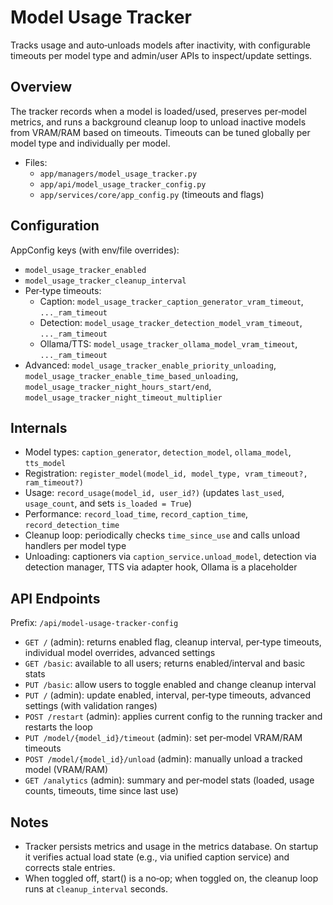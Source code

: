 # Model Usage Tracker

Tracks usage and auto‑unloads models after inactivity, with configurable timeouts per model type and admin/user APIs to inspect/update settings.

## Overview

The tracker records when a model is loaded/used, preserves per‑model metrics, and runs a background cleanup loop to unload inactive models from VRAM/RAM based on timeouts. Timeouts can be tuned globally per model type and individually per model.

- Files:
  - `app/managers/model_usage_tracker.py`
  - `app/api/model_usage_tracker_config.py`
  - `app/services/core/app_config.py` (timeouts and flags)

## Configuration

AppConfig keys (with env/file overrides):

- `model_usage_tracker_enabled`
- `model_usage_tracker_cleanup_interval`
- Per‑type timeouts:
  - Caption: `model_usage_tracker_caption_generator_vram_timeout`, `..._ram_timeout`
  - Detection: `model_usage_tracker_detection_model_vram_timeout`, `..._ram_timeout`
  - Ollama/TTS: `model_usage_tracker_ollama_model_vram_timeout`, `..._ram_timeout`
- Advanced: `model_usage_tracker_enable_priority_unloading`, `model_usage_tracker_enable_time_based_unloading`, `model_usage_tracker_night_hours_start/end`, `model_usage_tracker_night_timeout_multiplier`

## Internals

- Model types: `caption_generator`, `detection_model`, `ollama_model`, `tts_model`
- Registration: `register_model(model_id, model_type, vram_timeout?, ram_timeout?)`
- Usage: `record_usage(model_id, user_id?)` (updates `last_used`, `usage_count`, and sets `is_loaded = True`)
- Performance: `record_load_time`, `record_caption_time`, `record_detection_time`
- Cleanup loop: periodically checks `time_since_use` and calls unload handlers per model type
- Unloading: captioners via `caption_service.unload_model`, detection via detection manager, TTS via adapter hook, Ollama is a placeholder

## API Endpoints

Prefix: `/api/model-usage-tracker-config`

- `GET /` (admin): returns enabled flag, cleanup interval, per‑type timeouts, individual model overrides, advanced settings
- `GET /basic`: available to all users; returns enabled/interval and basic stats
- `PUT /basic`: allow users to toggle enabled and change cleanup interval
- `PUT /` (admin): update enabled, interval, per‑type timeouts, advanced settings (with validation ranges)
- `POST /restart` (admin): applies current config to the running tracker and restarts the loop
- `PUT /model/{model_id}/timeout` (admin): set per‑model VRAM/RAM timeouts
- `POST /model/{model_id}/unload` (admin): manually unload a tracked model (VRAM/RAM)
- `GET /analytics` (admin): summary and per‑model stats (loaded, usage counts, timeouts, time since last use)

## Notes

- Tracker persists metrics and usage in the metrics database. On startup it verifies actual load state (e.g., via unified caption service) and corrects stale entries.
- When toggled off, start() is a no‑op; when toggled on, the cleanup loop runs at `cleanup_interval` seconds.
